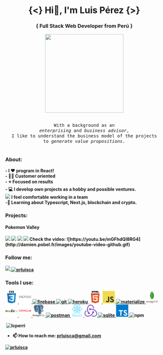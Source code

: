 <h1 align="center"> {<} Hi👋, I'm Luis Pérez {>} </h1>
<h3 align="center">{ Full Stack Web Developer from Perú }</h3>

<p align="center">
  <img align="middle" src="https://media.giphy.com/media/26AHqZycSplGWWPAI/giphy.gif" width="250" height="250" />
</p>

  <p align="center" >
  <samp>
  <br/>
    With a background as an<br/>
    <em>enterprising</em> and <em>business advisor</em>,<br/>
    I like to understand the business model of the projects <br/>
    to <em>generate value  propositions</em>.
  </samp>
  <br/>
  <br/>
</p>

<h3 align="left">About:</h3>

<b>- I ❤️ program in React!</b><br/>
<b>- 👨🏻 Customer oriented </b><br/>
<b>- ⭐️ Focused on results </b><br/>
<b>- 💻 I develop own projects as a hobby and possible ventures.</b><br/>
<b><img src="https://media.giphy.com/media/LnQjpWaON8nhr21vNW/giphy.gif" width="30"> I feel comfortable working in a team</b><br/>
<b>-🌱 Learning about Typescript, Next.js, blockchain and crypto.
  
<h3 align="left">Projects:</h3>  
<h4>Pokemon Valley</h4>
<img src='https://res.cloudinary.com/real-estate-ads/image/upload/v1658435544/github/poke_portada_m8asf8.png' height="240" />
  <img src='https://res.cloudinary.com/real-estate-ads/image/upload/v1658437246/github/poke_home_lhrhqa.png' height="240" />
  <img src='https://res.cloudinary.com/real-estate-ads/image/upload/v1658436850/github/poke_details_elz58z.png' height="240" />
  <img src='https://res.cloudinary.com/real-estate-ads/image/upload/v1658436859/github/poke_create_iamrt8.png' height="240" />
  Check the video:
  ![https://youtu.be/mGFhdQl8RG4](http://damien.pobel.fr/images/youtube-video-github.gif)
  
<h3 align="left">Follow me:</h3>
<p align="left">
<a href="https://www.linkedin.com/in/luisperez-fullstack/" target="blank">
  <img src="https://www.freeiconspng.com/uploads/linkedin-logo-3.png" width="32" />
</a>
<a href="https://twitter.com/prluisca" target="blank"><img align="center" src="https://raw.githubusercontent.com/rahuldkjain/github-profile-readme-generator/master/src/images/icons/Social/twitter.svg" alt="prluisca" height="30" width="40" /></a>
</p>

<h3 align="left">Tools I use:</h3>
<p align="left"> <a href="https://www.w3schools.com/css/" target="_blank" rel="noreferrer"> <img src="https://raw.githubusercontent.com/devicons/devicon/master/icons/css3/css3-original-wordmark.svg" alt="css3" width="40" height="40"/> </a> 
  <a href="https://expressjs.com" target="_blank" rel="noreferrer"> <img src="https://raw.githubusercontent.com/devicons/devicon/master/icons/express/express-original-wordmark.svg" alt="express" width="40" height="40"/> </a> <a href="https://firebase.google.com/" target="_blank" rel="noreferrer"> <img src="https://www.vectorlogo.zone/logos/firebase/firebase-icon.svg" alt="firebase" width="40" height="40"/> </a> <a href="https://git-scm.com/" target="_blank" rel="noreferrer"> <img src="https://www.vectorlogo.zone/logos/git-scm/git-scm-icon.svg" alt="git" width="40" height="40"/> </a> <a href="https://heroku.com" target="_blank" rel="noreferrer"> <img src="https://www.vectorlogo.zone/logos/heroku/heroku-icon.svg" alt="heroku" width="40" height="40"/> </a> <a href="https://www.w3.org/html/" target="_blank" rel="noreferrer"> <img src="https://raw.githubusercontent.com/devicons/devicon/master/icons/html5/html5-original-wordmark.svg" alt="html5" width="40" height="40"/> </a> <a href="https://developer.mozilla.org/en-US/docs/Web/JavaScript" target="_blank" rel="noreferrer"> <img src="https://raw.githubusercontent.com/devicons/devicon/master/icons/javascript/javascript-original.svg" alt="javascript" width="40" height="40"/> </a> <a href="https://materializecss.com/" target="_blank" rel="noreferrer"> <img src="https://raw.githubusercontent.com/prplx/svg-logos/5585531d45d294869c4eaab4d7cf2e9c167710a9/svg/materialize.svg" alt="materialize" width="40" height="40"/> </a> <a href="https://www.mongodb.com/" target="_blank" rel="noreferrer"> <img src="https://raw.githubusercontent.com/devicons/devicon/master/icons/mongodb/mongodb-original-wordmark.svg" alt="mongodb" width="40" height="40"/> </a> <a href="https://nodejs.org" target="_blank" rel="noreferrer"> <img src="https://raw.githubusercontent.com/devicons/devicon/master/icons/nodejs/nodejs-original-wordmark.svg" alt="nodejs" width="40" height="40"/> </a> <a href="https://www.oracle.com/" target="_blank" rel="noreferrer"> <img src="https://raw.githubusercontent.com/devicons/devicon/master/icons/oracle/oracle-original.svg" alt="oracle" width="40" height="40"/> </a> <a href="https://www.postgresql.org" target="_blank" rel="noreferrer"> <img src="https://raw.githubusercontent.com/devicons/devicon/master/icons/postgresql/postgresql-original-wordmark.svg" alt="postgresql" width="40" height="40"/> </a> <a href="https://postman.com" target="_blank" rel="noreferrer"> <img src="https://www.vectorlogo.zone/logos/getpostman/getpostman-icon.svg" alt="postman" width="40" height="40"/> </a> <a href="https://reactjs.org/" target="_blank" rel="noreferrer"> <img src="https://raw.githubusercontent.com/devicons/devicon/master/icons/react/react-original-wordmark.svg" alt="react" width="40" height="40"/> </a> <a href="https://redux.js.org" target="_blank" rel="noreferrer"> <img src="https://raw.githubusercontent.com/devicons/devicon/master/icons/redux/redux-original.svg" alt="redux" width="40" height="40"/> </a> <a href="https://www.sqlite.org/" target="_blank" rel="noreferrer"> <img src="https://www.vectorlogo.zone/logos/sqlite/sqlite-icon.svg" alt="sqlite" width="40" height="40"/> </a> <a href="https://www.typescriptlang.org/" target="_blank" rel="noreferrer"> <img src="https://raw.githubusercontent.com/devicons/devicon/master/icons/typescript/typescript-original.svg" alt="typescript" width="40" height="40"/> </a> <img src="https://user-images.githubusercontent.com/75188489/180305224-236c68ff-2d92-4aa7-82aa-1be744af3c76.png" alt="npm" />
 </p>

 <p>&nbsp;<img align="center" src="https://github-readme-stats.vercel.app/api?username=lcperri&show_icons=true&locale=en" alt="lcperri" /></p>
  
  - 📫 How to reach me: prluisca@gmail.com
<p align="left"> <a href="https://twitter.com/prluisca" target="blank"><img src="https://img.shields.io/twitter/follow/prluisca?logo=twitter&style=for-the-badge" alt="prluisca" /></a> </p>

